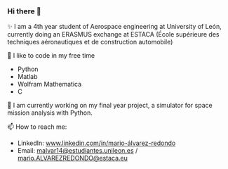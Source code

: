### Hi there 👋

✨ I am a 4th year student of Aerospace engineering at University of León, currently doing an ERASMUS exchange at ESTACA (École supérieure des techniques aéronautiques et de construction automobile)

🌱 I like to code in my free time

- Python
- Matlab
- Wolfram Mathematica
- C

🔭 I am currently working on my final year project, a simulator for space mission analysis with Python.

📫 How to reach me: 

- LinkedIn: www.linkedin.com/in/mario-álvarez-redondo
- Email:    malvar14@estudiantes.unileon.es / mario.ALVAREZREDONDO@estaca.eu

<!--
**marioalre/marioalre** is a ✨ _special_ ✨ repository because its `README.md` (this file) appears on your GitHub profile.
 
- 🔭 I’m currently working on my final year project, a python project to develop a space mission analysis simulator
- 🌱 I’m currently learning 
- 💬 Ask me about ...
- 📫 How to reach me: ...
- 😄 Pronouns: ...
- ⚡ Fun fact: ...
-->
